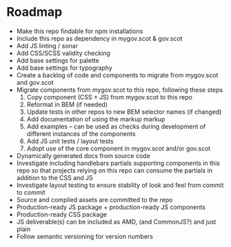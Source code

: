 # Roadmap

* Make this repo findable for npm installations
* Include this repo as dependency in mygov.scot & gov.scot
* Add JS linting / sonar
* Add CSS/SCSS validity checking
* Add base settings for palette
* Add base settings for typography
* Create a backlog of code and components to migrate from mygov.scot and gov.scot
* Migrate components from mygov.scot to this repo, following these steps
  1. Copy component (CSS + JS) from mygov.scot to this repo
  2. Reformat in BEM (if needed)
  3. Update tests in other repos to new BEM selector names (if changed)
  4. Add documentation of using the markup markup
  5. Add examples – can be used as checks during development of different
     instances of the components
  5. Add JS unit tests / layout tests
  6. Adopt use of the core component in mygov.scot and/or gov.scot
* Dynamically generated docs from source code
* Investigate including handlebars partials supporting components in this repo so that
  projects relying on this repo can consume the partials in addition to the
  CSS and JS
* Investigate layout testing to ensure stability of look and feel from commit
  to commit
* Source and compiled assets are committed to the repo
* Production-ready JS package + production-ready JS components
* Production-ready CSS package
* JS deliverable(s) can be included as AMD, (and CommonJS?) and just plain
* Follow semantic versioning for version numbers
